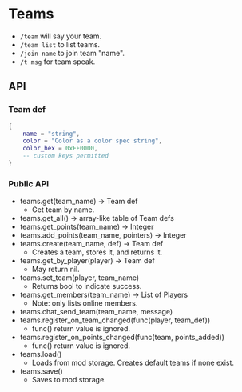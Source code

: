 # Teams

* `/team` will say your team.
* `/team list` to list teams.
* `/join name` to join team "name".
* `/t msg` for team speak.

## API

### Team def

```lua
{
	name = "string",
	color = "Color as a color spec string",
    color_hex = 0xFF0000,
    -- custom keys permitted
}
```

### Public API

* teams.get(team_name) -> Team def
  * Get team by name.
* teams.get_all() -> array-like table of Team defs
* teams.get_points(team_name) -> Integer
* teams.add_points(team_name, pointers) -> Integer
* teams.create(team_name, def) -> Team def
  * Creates a team, stores it, and returns it.
* teams.get_by_player(player) -> Team def
  * May return nil.
* teams.set_team(player, team_name)
  * Returns bool to indicate success.
* teams.get_members(team_name) -> List of Players
  * Note: only lists online members.
* teams.chat_send_team(team_name, message)
* teams.register_on_team_changed(func(player, team_def))
  * func() return value is ignored.
* teams.register_on_points_changed(func(team, points_added))
  * func() return value is ignored.
* teams.load()
  * Loads from mod storage. Creates default teams if none exist.
* teams.save()
  * Saves to mod storage.
